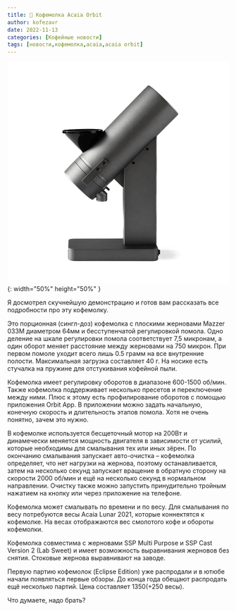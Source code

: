 ```yaml
---
title: 📰 Кофемолка Acaia Orbit
author: kofezavr
date: 2022-11-13
categories: [Кофейные новости]
tags: [новости,кофемолка,acaia,acaia orbit]
--- 
```

![](/assets/img/posts/22/11/acaia-orbit.jpg){: width="50%" height="50%" }

Я досмотрел скучнейшую демонстрацию и готов вам рассказать все подробности про эту кофемолку.

Это порционная (сингл-доз) кофемолка с плоскими жерновами Mazzer 033M диаметром 64мм и бесступенчатой регулировкой помола. Одно деление на шкале регулировки помола соответствует 7,5 микронам, а один оборот меняет расстояние между жерновами на 750 микрон. При первом помоле уходит всего лишь 0.5 грамм на все внутренние полости. Максимальная загрузка составляет 40 г. На носике есть стучалка на пружине для отстукивания кофейной пыли.

Кофемолка имеет регулировку оборотов в диапазоне 600-1500 об/мин. Также кофемолка поддерживает несколько пресетов и переключение между ними. Плюс к этому есть профилирование оборотов с помощью приложения Orbit App. В приложении можно задать начальную, конечную скорость и длительность этапов помола. Хотя не очень понятно, зачем это нужно.

<!--more-->

В кофемолке используется бесщеточный мотор на 200Вт и динамечески меняется мощность двигателя в зависимости от усилий, которые необходимы для смалывания тех или иных зёрен. По окончанию смалывания запускает авто-очистка – кофемолка определяет, что нет нагрузки на жернова, поэтому останавливается, затем на несколько секунд запускает вращение в обратную сторону на скорости 2000 об/мин и ещё на несколько секунд в нормальном направлении. Очистку также можно запустить принудительно тройным нажатием на кнопку или через приложение на телефоне.

Кофемолка может смалывать по времени и по весу. Для смалывания по весу потребуются весы Acaia Lunar 2021, которые коннектятся к кофемолке. На весах отображаются вес смолотого кофе и обороты кофемолки.

Кофемолка совместима с жерновами SSP Multi Purpose и SSP Cast Version 2 (Lab Sweet) и имеет возможность выравнивания жерновов без снятия. Стоковые жернова выравнивают на заводе.

Первую партию кофемолок (Eclipse Edition) уже распродали и в ютюбе начали появляться первые обзоры. До конца года обещают распродать ещё несколько партий. Цена составляет $1350 (+$250 весы).

Что думаете, надо брать?
